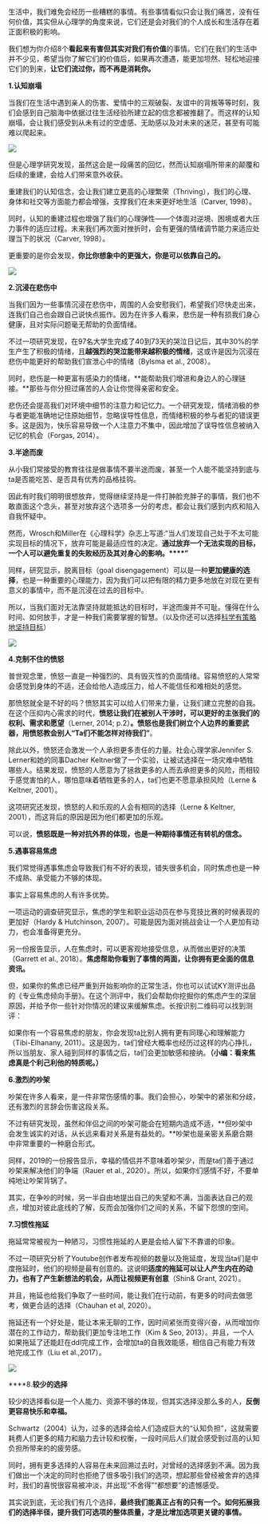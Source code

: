 
生活中，我们难免会经历一些糟糕的事情。有些事情看似只会让我们痛苦，没有任何价值，其实但从心理学的角度来说，它们还是会对我们的个人成长和生活存在着正面积极的影响。

我们想为你介绍8个**看起来有害但其实对我们有价值**的事情。它们在我们的生活中并不少见，希望当你了解它们的价值后，如果再次遭遇，能更加坦然、轻松地迎接它们的到来，**让它们流过你，而不再是消耗你。**

**1.认知崩塌**

当我们在生活中遇到亲人的伤害、爱情中的三观破裂、友谊中的背叛等等时刻，我们会感到自己脑海中依据过往生活经验所建立起的信念都被推翻了。而这样的认知崩塌，会让我们感受到从未有过的空虚感、无助感以及对未来的迷茫，甚至有可能难以爬起来。

![](https://mmbiz.qpic.cn/sz_mmbiz_jpg/Mz0ovPEFMRILCCFn5Jsgiaa9iaeI6CUmaFbuJjME4k6fqpJePu1Driaj3LQ0VuibATZ1w0MibzeHFynHsvy3icFEzgTA/640?wx_fmt=jpeg)

但是心理学研究发现，虽然这会是一段痛苦的回忆，然而认知崩塌所带来的颠覆和后续的重建，会给人们带来意外收获。

重建我们的认知信念，会让我们建立更高的心理繁荣（Thriving），我们的心理、身体和社交等方面能力都会增强，支撑我们在未来更好地生活（Carver, 1998）。

同时，认知的重建过程也增强了我们的心理弹性——个体面对逆境、困境或者大压力事件的适应过程。未来我们再次面对挫折时，会有更强的情绪调节能力来适应处理当下的状况（Carver, 1998）。

更重要的是你会发现，**你比你想象中的更强大，你是可以依靠自己的。**

![](https://mmbiz.qpic.cn/sz_mmbiz_jpg/Mz0ovPEFMRILCCFn5Jsgiaa9iaeI6CUmaFVrP1yXsBtUSUaIdB2TFcialAAy5t7NIyiaIUdAe7EMt71x0Pm6wAdtTA/640?wx_fmt=jpeg)

**2.沉浸在悲伤中**

当我们因为一些事情沉浸在悲伤中，周围的人会安慰我们，希望我们尽快走出来，连我们自己也会跟自己说快点振作。因为在许多人看来，悲伤是一种有损我们身心健康，且对实际问题毫无帮助的负面情绪。

不过一项研究发现，在97名大学生完成了40到73天的哭泣日记后，其中30%的学生产生了积极的情绪，且**越强烈的哭泣能带来越积极的情绪**，这或许是因为沉浸在悲伤中能更好的帮助我们宣泄心中的情绪（Bylsma et al., 2008）。

同时，悲伤是一种更富有感染力的情绪，**能帮助我们增进和身边人的心理链接。**那些与你分担过痛苦的人会让你觉得亲密和安全。

悲伤还会提高我们对环境中细节的注意力和记忆力。一个研究发现，情绪消极的参与者更能准确地记住原始细节，忽略误导性信息，而情绪积极的参与者犯的错误更多。这是因为，快乐容易导致一个人注意力不集中，因此增加了误导性信息被纳入记忆的机会（Forgas, 2014）。

**3.半途而废**

从小我们常接受的教育往往是做事情不要半途而废，甚至一个人能不能坚持到底与ta是否能吃苦、是否具有优秀的品格挂钩。

因此有时我们明明很想放弃，觉得继续坚持是一件打肿脸充胖子的事情，我们也不敢直面这个念头，甚至对放弃这个选项多一分的考虑，都会让我们感到内疚和陷入自我怀疑中。

然而，Wrosch和Miller在《心理科学》杂志上写道:“当人们发现自己处于不太可能实现目标的情况下，放弃可能是最适应性的决定。**通过放弃一个无法实现的目标，一个人可以避免重复的失败经历及其对身心的影响。****”**

同样，研究显示，脱离目标（goal disengagement）可以是一种**更加健康的选择**，也是一种重要的心理能力，因为我们可以把有限的精力更多地放在对现在更有意义的事情中，而不是沉浸在过去的目标中。

所以，当我们面对无法靠坚持就能抵达的目标时，半途而废并不可耻。懂得在什么时间、如何放手，才是一种我们需要掌握的智慧。（以及你还可以选择[科学有策略地坚持目标](https://wx.mail.qq.com/home/readtemplate?name=readsubscribe.html&sid=zSJHVoxLWEEuFXZFAD81awAA)）

![](https://mmbiz.qpic.cn/sz_mmbiz_jpg/Mz0ovPEFMRILCCFn5Jsgiaa9iaeI6CUmaFL22APWaYLuu2jdw3oZBEKAicQeLE8fu4AGrMnqFUplau5323fPSaIJw/640?wx_fmt=jpeg)

**4.克制不住的愤怒**

普世观念里，愤怒一直是一种强烈的、具有毁灭性的负面情绪。容易愤怒的人常常会感觉到身体的不适，还会给他人造成压力，给人不能信任和难相处的感觉。

那愤怒就全是不好的吗？愤怒其实可以给人们带来力量，让我们建立完整的自我。在这个压抑内心需求的时代，**愤怒让我们在被别人干涉时，可以更好的主张我们的权利、需求和愿望**（Lerner, 2014; p.2）**。愤怒也是我们树立个人边界的重要武器，用愤怒教会别人“Ta们不能怎样对待我们”**。

除此以外，愤怒还会激发一个人承担更多责任的力量。社会心理学家Jennifer S. Lerner和她的同事Dacher Keltner做了一个实验，让被试选择在一场灾难中牺牲哪些人。结果发现，愤怒的人愿意为了拯救更多的人而去承担更多的风险，而相较于感觉害怕的人，哪怕意味着牺牲更多的人，ta们也更不愿意承担风险（Lerne & Keltner, 2001）。

这项研究还发现，愤怒的人和乐观的人会有相同的选择（Lerne & Keltner, 2001），而这背后的原因是因为他们都更加的乐观。

可以说，**愤怒既是一种对抗外界的体现，也是一种期待事情还有转机的信念。**

**5.遇事容易焦虑**

我们常觉得遇事焦虑会导致我们有不好的表现，错失很多机会，同时焦虑也是一种不成熟、承受能力不够的体现。

事实上容易焦虑的人有许多优势。

一项运动的调查研究显示，焦虑的学生和职业运动员在参与竞技比赛的时候表现的更加好（Hardy & Hutchinson, 2007）。可能是因为面对挑战会让一个人更加有动力，也会准备得更充分。

另一份报告显示，人在焦虑时，可以更客观地接受信息，从而做出更好的决策（Garrett et al., 2018）。**焦虑帮助你看到了事情的两面，让你拥有更全面的信息资讯。**

但，如果你的焦虑已经严重到开始影响你的正常生活，你也可以试试KY测评出品的《专业焦虑倾向手册》。在这个测评中，我们会帮助你挖掘你的焦虑产生的深层原因，并给予你一些针对你情况的建议来缓解焦虑。长按识别二维码可以找到测评：

如果你有一个容易焦虑的朋友，你会发现ta比别人拥有更有同理心和理解能力（Tibi-Elhanany, 2011）。这是因为，ta们曾经大概率也经历过这样的内心挣扎，所以当朋友、家人碰到同样的事情之后，ta们会更加敏感和接纳。**（小编：看来焦虑真是个利己利他的特质呢。）**

**6.激烈的吵架**

吵架在许多人看来，是一件非常伤感情的事。我们会担心，吵架中的紧张和分歧，还有激烈的言辞会伤害这段关系。

不过有研究发现，虽然和伴侣之间的吵架可能会在短期内造成不适，**但吵架中会发生诚实的对话，从长远来看对关系是有益处的。**吵架也是亲密关系磨合期中非常重要的一种磨合形式。

同样，2019的一份报告显示，幸福的情侣并不意味着吵架少，而是ta们善于通过吵架来解决他们的争端（Rauer et al., 2020）。所以，如果你们感情不好，不要单纯地让吵架背锅了。

其实，在争吵的时候，另一半自由地提出自己的失望和不满，当面表达自己的观点，增加对彼此底线的了解，反而会加强你们之间的关系，不留下怨恨的空间。

**7.习惯性拖延**

拖延常常被视为一种陋习，习惯性拖延的人更是会给人留下不靠谱的印象。

不过一项研究分析了Youtube创作者发布视频的数量以及拖延度，发现当ta们是中度拖延时，他们的视频是最有创意的。这说明**适度的拖延可以让人产生内在的动力，也有了产生新想法的机会，从而让视频更有创意**（Shin& Grant, 2021）。

并且，拖延也给我们争取了一些时间，能让我们在行动前，有更多的时间去做思考，做更合适的选择（Chauhan et al, 2020）。

拖延还有一个好处是，能让本来无聊的工作，因时间紧张而变得兴奋，从而增加你潜在的工作动力，帮助我们更加专注地工作（Kim & Seo, 2013）。并且，一个人如果拖延了还能赶在ddl完成工作，会增加ta的自我效能感，相信自己有能力有效地完成工作（Liu et al.,2017）。

![](https://mmbiz.qpic.cn/sz_mmbiz_gif/Mz0ovPEFMRILCCFn5Jsgiaa9iaeI6CUmaFpvvT4xmTmvbDb4LU8gWhorMIzibpQAnMdfLwhnQcHDouJrSGP04kvbQ/640?wx_fmt=gif)

****8.**较少的选择**

较少的选择看似是一个人能力、资源不够的体现，但其实选择没那么多的人，**反倒更容易快乐和幸福。**

Schwartz（2004）认为，过多的选择会给人们造成巨大的“认知负担”，这就需要耗费人们更多的精力和脑力去计较和权衡，一段时间后人们就会感受到过高的认知负担所带来的的疲劳感。

同时，拥有更多选择的人容易在未来回溯过去时，对曾经的选择感到不满。因为我们做出一个决定的同时也拒绝了很多吸引我们的选项，想起那些曾经被舍弃的选择时，我们的喜悦很容易被冲淡，并出现“不舍得”“都想要”的遗憾感受。

其实说到底，无论我们有几个选择，**最终我们能真正占有的只有一个。如何拓展我们的选择半径，提升我们可选项的整体质量，才是比增加选项更关键的事情。**
